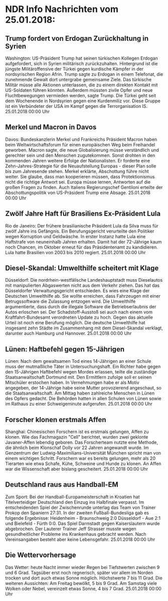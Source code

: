 # NDR Info Nachrichten vom 25.01.2018:


## Trump fordert von Erdogan Zurückhaltung in Syrien
Washington:	US-Präsident Trump hat seinen türkischen Kollegen Erdogan aufgefordert, sich in Syrien militärisch zurückzuhalten. Hintergrund ist die jüngste Militäroffensive der Türkei gegen kurdische Kämpfer in der nordsyrischen Region Afrin. Trump sagte zu Erdogan in einem Telefonat, die zunehmende Gewalt dort untergrabe gemeinsame Ziele. Das türkische Militär müsse alle Aktionen unterlassen, die zu einem direkten Kontakt mit US-Soldaten führen könnten. Außerdem müssten zivile Opfer und neue  Fluchtbewegungen vermieden werden, sagte Trump. Die Türkei geht seit dem Wochenende in Nordsyrien gegen eine Kurdenmiliz vor. Diese Gruppe ist ein Verbündeter der USA im Kampf gegen die Terrorganisation IS. 25.01.2018 00:00 Uhr 

## Merkel und Macron in Davos
Davos:      Bundeskanzlerin Merkel und Frankreichs Präsident Macron haben beim Weltwirtschaftsforum für einen europäischen Weg beim Freihandel geworben. Macron sagte, die neue Globalisierung müsse verständlich und gerechter sein und den Menschen zugutekommen. Sonst drohten in den kommenden Jahren weitere Erfolge der Nationalisten. Er forderte eine Zehn-Jahres-Strategie für die Neuaufstellung Europas - dieser Plan solle bis zum Jahresende stehen. Merkel erklärte, Abschottung führe nicht weiter. Sie glaube, dass man kooperieren müssen, dass Protektionismus nicht die richtige Antwort sei. Europa müsse lernen, Antworten auf die großen Fragen zu finden. Auch Italiens Regierungschef Gentiloni erteilte der Abschottungspolitik von US-Präsident Trump eine Absage. 25.01.2018 00:00 Uhr 

## Zwölf Jahre Haft für Brasiliens Ex-Präsident Lula
Rio de Janeiro: Der frühere brasilianische Präsident Lula da Silva muss für zwölf Jahre ins Gefängnis. Ein Berufungsgericht verurteilte den Politiker wegen Korruption und Geldwäsche. In erster Instanz hatte Lula eine Haftstrafe von neuneinhalb Jahren erhalten. Damit hat der 72-Jährige kaum noch Chancen, im Oktober erneut für das Präsidentenamt zu kandidieren. Lula hatte Brasilien von 2003 bis 2010 regiert. 25.01.2018 00:00 Uhr 

## Diesel-Skandal: Umwelthilfe scheitert mit Klage
Düsseldorf: Die nordrhein-westfälische Landeshauptstadt muss Dieselautos mit manipulierten Abgaswerten nicht aus dem Verkehr ziehen. Das hat das Düsseldorfer Verwaltungsgericht entschieden. Es wies eine Klage der Deutschen Umwelthilfe ab. Sie wollte erreichen, dass Fahrzeugen mit einer Betrugssoftware die Zulassung entzogen wird. Die Umwelthilfe argumentierte, dass durch die illegale Software die Betriebserlaubnis der Autos erloschen sei. Der Schadstoff-Ausstoß sei auch nach einem vom Kraftfahrt-Bundesamt verordneten Update zu hoch. Gegen das aktuelle Urteil ist noch eine Berufung möglich. Die deutsche Umwelthilfe hat insgesamt zehn Städte im Zusammenhang mit dem Diesel-Skandal verklagt, darunter auch Hamburg und Hannover. 25.01.2018 00:00 Uhr 

## Lünen: Haftbefehl gegen 15-Jährigen
Lünen: Nach dem gewaltsamen Tod eines 14-Jährigen an einer Schule muss der mutmaßliche Täter in Untersuchungshaft. Ein Richter habe gegen den 15-Jährigen Haftbefehl wegen Mordes erlassen, teilte die zuständige Staatsanwaltschaft Dortmund mit. Den Ermittlern zufolge soll er seinen Mitschüler erstochen haben. In Vernehmungen habe er als Motiv angegeben, der 14-Jährige habe seine Mutter provozierend angeschaut, so die Staatsanwaltschaft. Am Mittag haben zahlreiche Menschen in Lünen des Opfers gedacht. Die Behörden hatten in allen Schulen von Lünen sowie im Rathaus zu einer Schweigeminute aufgerufen. 25.01.2018 00:00 Uhr 

## Forscher klonen erstmals Affen
Shanghai:        Chinesischen Forschern ist es erstmals gelungen, Affen zu klonen. Wie das Fachmagazin "Cell" berichtet, wurden zwei geklonte Javaner-Affen lebendig geboren. Das Forscherteam nutzte eine Methode, die ähnlich beim Klonschaf Dolly vor 22 Jahren angewandt wurde. Im Genzentrum der Ludwig-Maximilians-Universität München spricht man von einem wichtigen Schritt. Forschern war es bereits gelungen, mehr als 20 Tierarten wie etwa Schafe, Kühe, Schweine und Hunde zu klonen. An Affen war die Wissenschaft aber bislang gescheitert. 25.01.2018 00:00 Uhr 

## Deutschland raus aus Handball-EM
Zum Sport: Bei der Handball-Europameisterschaft in Kroatien hat Titelverteidiger Deutschland den Einzug ins Halbfinale verpasst. Im entscheidenden Spiel der Zwischenrunde unterlag das Team von Trainer Prokop den Spaniern 27:31. In der zweiten Fußball-Bundesliga gab es folgende Ergebnisse: Heidenheim - Braunschweig 2:0
Düsseldorf - Aue 2:1
und
Bielefeld - Fürth 0:0. Das Spiel Darmstadt gegen Kaiserslautern wurde abgebrochen. Der Lauterer Trainer Jeff Strasser musste wegen gesundheitlicher Probleme ins Krankenhaus gebracht werden. Nach Vereinsangaben besteht aber keine Lebensgefahr. 25.01.2018 00:00 Uhr 

## Die Wettervorhersage
Das Wetter:
heute Nacht immer wieder Regen bei Tiefstwerten zwischen 9 und 6 Grad. Tagsüber erst noch regnerisch, später vor allem im Norden trocken und dort auch etwas Sonne möglich. Höchstwerte 7 bis 11 Grad. Die weiteren Aussichten: Am Freitag bewölkt, 5 bis 9 Grad. Am Samstag viele Wolken oder Nebel, vereinzelt etwas Sonne, 4 bis 7 Grad. 25.01.2018 00:00 Uhr 
